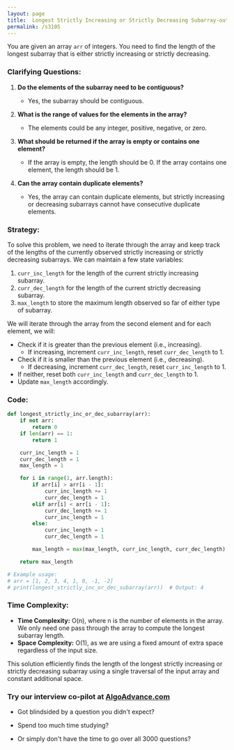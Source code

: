 ```yaml
---
layout: page
title:  Longest Strictly Increasing or Strictly Decreasing Subarray-out
permalink: /s3105
---
```


You are given an array `arr` of integers. You need to find the length of the longest subarray that is either strictly increasing or strictly decreasing.

### Clarifying Questions:

1. **Do the elements of the subarray need to be contiguous?**
   - Yes, the subarray should be contiguous.

2. **What is the range of values for the elements in the array?**
   - The elements could be any integer, positive, negative, or zero.

3. **What should be returned if the array is empty or contains one element?**
   - If the array is empty, the length should be 0. If the array contains one element, the length should be 1.

4. **Can the array contain duplicate elements?**
   - Yes, the array can contain duplicate elements, but strictly increasing or decreasing subarrays cannot have consecutive duplicate elements.

### Strategy:

To solve this problem, we need to iterate through the array and keep track of the lengths of the currently observed strictly increasing or strictly decreasing subarrays. We can maintain a few state variables:
1. `curr_inc_length` for the length of the current strictly increasing subarray.
2. `curr_dec_length` for the length of the current strictly decreasing subarray.
3. `max_length` to store the maximum length observed so far of either type of subarray.

We will iterate through the array from the second element and for each element, we will:
- Check if it is greater than the previous element (i.e., increasing).
  - If increasing, increment `curr_inc_length`, reset `curr_dec_length` to 1.
- Check if it is smaller than the previous element (i.e., decreasing).
  - If decreasing, increment `curr_dec_length`, reset `curr_inc_length` to 1.
- If neither, reset both `curr_inc_length` and `curr_dec_length` to 1.
- Update `max_length` accordingly.

### Code:

```python
def longest_strictly_inc_or_dec_subarray(arr):
    if not arr:
        return 0
    if len(arr) == 1:
        return 1

    curr_inc_length = 1
    curr_dec_length = 1
    max_length = 1

    for i in range(1, arr.length):
        if arr[i] > arr[i - 1]:
            curr_inc_length += 1
            curr_dec_length = 1
        elif arr[i] < arr[i - 1]:
            curr_dec_length += 1
            curr_inc_length = 1
        else:
            curr_inc_length = 1
            curr_dec_length = 1

        max_length = max(max_length, curr_inc_length, curr_dec_length)

    return max_length

# Example usage:
# arr = [1, 2, 3, 4, 1, 0, -1, -2]
# print(longest_strictly_inc_or_dec_subarray(arr))  # Output: 4
```

### Time Complexity:

- **Time Complexity:** O(n), where n is the number of elements in the array. We only need one pass through the array to compute the longest subarray length.
- **Space Complexity:** O(1), as we are using a fixed amount of extra space regardless of the input size.

This solution efficiently finds the length of the longest strictly increasing or strictly decreasing subarray using a single traversal of the input array and constant additional space.


### Try our interview co-pilot at [AlgoAdvance.com](https://algoAdvance.com)

- Got blindsided by a question you didn't expect?

- Spend too much time studying?

- Or simply don't have the time to go over all 3000 questions?

